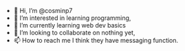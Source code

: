 - 👋 Hi, I’m @cosminp7
- 👀 I’m interested in learning programming,
- 🌱 I’m currently learning web dev basics
- 💞️ I’m looking to collaborate on nothing yet, 
- 📫 How to reach me I think they have messaging function.

<!---
cosminp7/cosminp7 is a ✨ special ✨ repository because its `README.md` (this file) appears on your GitHub profile.
You can click the Preview link to take a look at your changes.
--->
